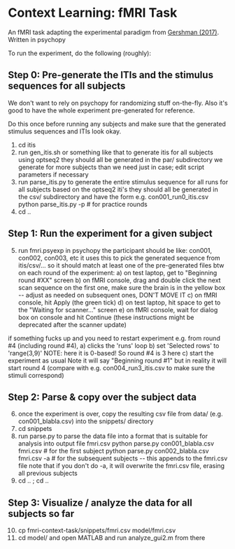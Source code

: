 Context Learning: fMRI Task
=========

An fMRI task adapting the experimental paradigm from [Gershman (2017)](https://link.springer.com/article/10.3758%2Fs13423-016-1110-x). Written in psychopy

To run the experiment, do the following (roughly):

Step 0: Pre-generate the ITIs and the stimulus sequences for all subjects
---------

We don't want to rely on psychopy for randomizing stuff on-the-fly. Also it's good to have the whole experiment pre-generated for reference. 

Do this once before running any subjects and make sure that the generated stimulus sequences and ITIs look okay.

1) cd itis
2) run gen_itis.sh or something like that to generate itis for all subjects using optseq2
  they should all be generated in the par/ subdirectory
  we generate for more subjects than we need just in case; edit script parameters if necessary
3) run parse_itis.py to generate the entire stimulus sequence for all runs for all subjects based on the optseq2 iti's
  they should all be generated in the csv/ subdirectory and have the form e.g. con001_run0_itis.csv
  python parse_itis.py -p   # for practice rounds
4) cd ..

Step 1: Run the experiment for a given subject
---------

5) run fmri.psyexp in psychopy
  the participant should be like: con001, con002, con003, etc
  it uses this to pick the generated sequence from itis/csv/...  so it should match at least one of the pre-generated files
  btw on each round of the experiment:
    a) on test laptop, get to "Beginning round #XX" screen
    b) on fMRI console, drag and double click the next scan sequence
        on the first one, make sure the brain is in the yellow box -- adjust as needed
        on subsequent ones, DON'T MOVE IT
    c) on fMRI console, hit Apply (the green tick)
    d) on test laptop, hit space to get to the "Waiting for scanner..." screen
    e) on fMRI console, wait for dialog box on console and hit Continue
       (these instructions might be deprecated after the scanner update)

  if something fucks up and you need to restart experiment e.g. from round #4 (including round #4),
    a) clicks the 'runs' loop
    b) set 'Selected rows' to 'range(3,9)' NOTE: here it is 0-based! So round #4 is 3 here
    c) start the experiment as usual
    Note it will say "Beginning round #1" but in reality it will start round 4 (compare with e.g. con004_run3_itis.csv to make sure the stimuli correspond)

Step 2: Parse & copy over the subject data
-----------

6) once the experiment is over, copy the resulting csv file from data/ (e.g. con001_blabla.csv) into the snippets/ directory
7) cd snippets
8) run parse.py to parse the data file into a format that is suitable for analysis into output file fmri.csv
    python parse.py con001_blabla.csv fmri.csv       #  for the first subject
    python parse.py con002_blabla.csv fmri.csv -a    #  for the subsequent subjects -- this appends to the fmri.csv file
        note that if you don't do -a, it will overwrite the fmri.csv file, erasing all previous subjects
9) cd .. ; cd ..

Step 3: Visualize / analyze the data for all subjects so far
-----------

10) cp fmri-context-task/snippets/fmri.csv model/fmri.csv
11) cd model/  and open MATLAB and run analyze_gui2.m from there
